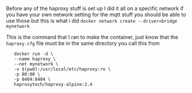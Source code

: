 Before any of the haproxy stuff is set up I did it all on a specific network if 
you have your own network setting for the mqtt stuff you should be able to use those
but this is what i did `docker network create --driver=bridge mynetwork`

This is the command that I ran to make the container, 
just know that the `haproxy.cfg` file must be in the same directory you call this from
```
   docker run -d \
   --name haproxy \
   --net mynetwork \
   -v $(pwd):/usr/local/etc/haproxy:ro \
   -p 80:80 \
   -p 8404:8404 \
   haproxytech/haproxy-alpine:2.4
```